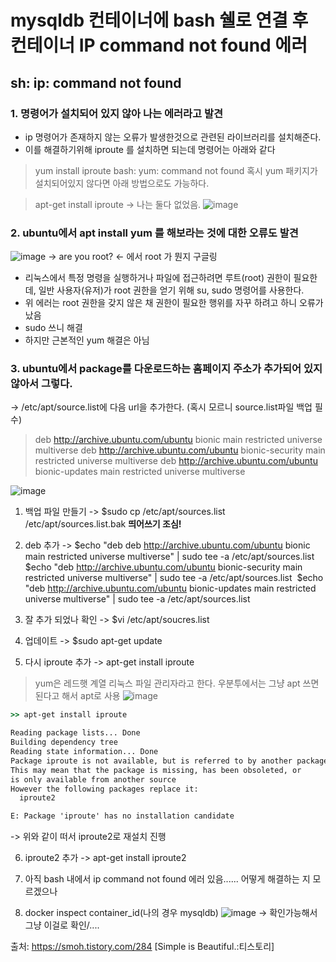# mysqldb 컨테이너에 bash 쉘로 연결 후 컨테이너 IP command not found 에러
## sh: ip: command not found
### 1. 명령어가 설치되어 있지 않아 나는 에러라고 발견
- ip 명령어가 존재하지 않는 오류가 발생한것으로 관련된 라이브러리를 설치해준다.
- 이를 해결하기위해 iproute 를 설치하면 되는데 명령어는 아래와 같다
> yum install iproute
bash: yum: command not found
혹시 yum 패키지가 설치되어있지 않다면 아래 방법으로도 가능하다.

> apt-get install iproute
-> 나는 둘다 없었음.
![image](https://user-images.githubusercontent.com/30613069/190542807-4148627c-d745-46e8-8860-546f3e0000bf.png)

### 2. ubuntu에서 apt install yum 를 해보라는 것에 대한 오류도 발견
![image](https://user-images.githubusercontent.com/30613069/190543091-33d2d380-b824-4175-8902-99c54daefd76.png)
-> are you root? <- 에서 root 가 뭔지 구글링 

- 리눅스에서 특정 명령을 실행하거나 파일에 접근하려면 루트(root) 권한이 필요한데, 일반 사용자(유저)가 root 권한을 얻기 위해 su, sudo 명령어를 사용한다.
- 위 에러는 root 권한을 갖지 않은 채 권한이 필요한 행위를 자꾸 하려고 하니 오류가 났음
- sudo 쓰니 해결
- 하지만 근본적인 yum 해결은 아님

### 3. ubuntu에서 package를 다운로드하는 홈페이지 주소가 추가되어 있지 않아서 그렇다.
-> /etc/apt/source.list에 다음 url을 추가한다. (혹시 모르니 source.list파일 백업 필수)
> deb http://archive.ubuntu.com/ubuntu bionic main restricted universe multiverse
> deb http://archive.ubuntu.com/ubuntu bionic-security main restricted universe multiverse
> deb http://archive.ubuntu.com/ubuntu bionic-updates main restricted universe multiverse

![image](https://user-images.githubusercontent.com/30613069/190543723-3f090e89-801d-4652-b8d6-d67a0e6572d4.png)
1. 백업 파일 만들기 -> $sudo cp /etc/apt/sources.list /etc/apt/sources.list.bak **띄어쓰기 조심!**

2. deb 추가 -> $echo "deb deb http://archive.ubuntu.com/ubuntu bionic main restricted universe multiverse" | sudo tee -a /etc/apt/sources.list 
$echo "deb http://archive.ubuntu.com/ubuntu bionic-security main restricted universe multiverse" | sudo tee -a /etc/apt/sources.list 
$echo "deb http://archive.ubuntu.com/ubuntu bionic-updates main restricted universe multiverse" | sudo tee -a /etc/apt/sources.list 

3. 잘 추가 되었나 확인 -> $vi /etc/apt/soucres.list

4. 업데이트 -> $sudo apt-get update

5. 다시 iproute 추가 ->  apt-get install iproute
>  yum은 레드햇 계열 리눅스 파일 관리자라고 한다. 우분투에서는 그냥 apt 쓰면 된다고 해서 apt로 사용
![image](https://user-images.githubusercontent.com/30613069/190544275-833f6ab9-5519-49f4-8424-b9a588242c22.png)

```cmd
>> apt-get install iproute

Reading package lists... Done
Building dependency tree       
Reading state information... Done
Package iproute is not available, but is referred to by another package.
This may mean that the package is missing, has been obsoleted, or
is only available from another source
However the following packages replace it:
  iproute2

E: Package 'iproute' has no installation candidate
```
-> 위와 같이 떠서 iproute2로 재설치 진행

6. iproute2 추가 ->  apt-get install iproute2

7. 아직 bash 내에서 ip command not found 에러 있음...... 어떻게 해결하는 지 모르겠으나

8. docker inspect container_id(나의 경우 mysqldb)
![image](https://user-images.githubusercontent.com/30613069/190546564-86870d16-f08f-4233-9268-1e0c216860ee.png)
-> 확인가능해서 그냥 이걸로 확인/....


출처: https://smoh.tistory.com/284 [Simple is Beautiful.:티스토리]

